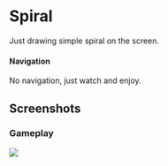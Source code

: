# Spiral
Just drawing simple spiral on the screen.
#### Navigation
No navigation, just watch and enjoy.

Screenshots
---
### Gameplay
![](https://i.imgur.com/OT53Hdq.png)
